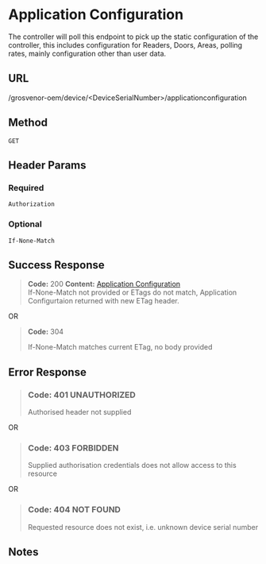 # Application Configuration

The controller will poll this endpoint to pick up the static configuration of
the controller, this includes configuration for Readers, Doors, Areas, polling
rates, mainly configuration other than user data.

## URL

  /grosvenor-oem/device/\<DeviceSerialNumber\>/applicationconfiguration

## Method

  `GET`

## Header Params

### Required

  `Authorization`

### Optional

  `If-None-Match`

## Success Response

> **Code:** 200
> **Content:** [Application Configuration](../ApplicationConfigurtation/Overview.md)  
> If-None-Match not provided or ETags do not match, Application Configurtaion returned 
with new ETag header.

OR

> **Code:** 304
>
> If-None-Match matches current ETag, no body provided

## Error Response

> ### **Code:** 401 UNAUTHORIZED
>
> Authorised header not supplied

OR

> ### **Code:** 403 FORBIDDEN
>
> Supplied authorisation credentials does not allow access to this resource

OR

> ### **Code:** 404 NOT FOUND
>
> Requested resource does not exist, i.e. unknown device serial number

## Notes